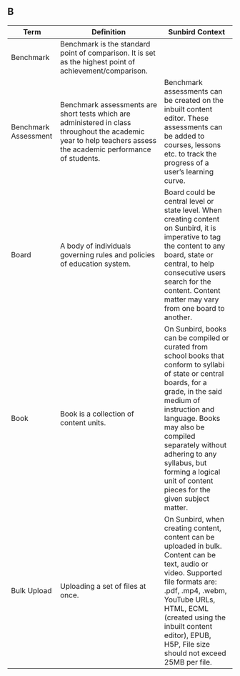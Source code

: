 ## B

Term | Definition |Sunbird Context
-----|------------|-----------------
Benchmark   | Benchmark is the standard point of comparison. It is set as the highest point of achievement/comparison.   |
Benchmark Assessment    |Benchmark assessments are short tests which are administered in class throughout the academic year to help teachers assess the academic performance of students.    |Benchmark assessments can be created on the inbuilt content editor. These assessments can be added to courses, lessons etc. to track the progress of a user’s learning curve.
Board   | A body of individuals governing rules and policies of education system. |Board could be central level or state level. When creating content on Sunbird, it is imperative to tag the content to any board, state or central, to help consecutive users search for the content. Content matter may vary from one board to another. 
Book    |Book is a collection of content units.  |On Sunbird, books can be compiled or curated from school books that conform to syllabi of state or central boards, for a grade, in the said medium of instruction and language. Books may also be compiled separately without adhering to any syllabus, but forming a logical unit of content pieces for the given subject matter.
Bulk Upload |Uploading a set of files at once.   |On Sunbird, when creating content, content can be uploaded in bulk. Content can be text, audio or video. Supported file formats are: .pdf, .mp4, .webm, YouTube URLs, HTML, ECML (created using the inbuilt content editor), EPUB, H5P, File size should not exceed 25MB per file.|
